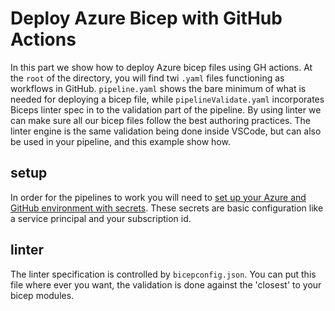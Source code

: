 # Deploy Azure Bicep with GitHub Actions

In this part we show how to deploy Azure bicep files using GH actions. At the `root` of the directory, you will find twi `.yaml` files functioning as workflows in GitHub. 
`pipeline.yaml` shows the bare minimum of what is needed for deploying a bicep file, while `pipelineValidate.yaml` incorporates Biceps linter spec in to the validation part of the pipeline. By using linter we can make sure all our bicep files follow the best authoring practices. The linter engine is the same validation being done inside VSCode, but can also be used in your pipeline, and this example show how.

## setup

In order for the pipelines to work you will need to [set up your Azure and GitHub environment with secrets](https://docs.microsoft.com/en-us/azure/azure-resource-manager/bicep/deploy-github-actions?WT.mc_id=AZ-MVP-5003437). These secrets are basic configuration like a service principal and your subscription id.

## linter
The linter specification is controlled by `bicepconfig.json`. You can put this file where ever you want, the validation is done against the 'closest' to your bicep modules.